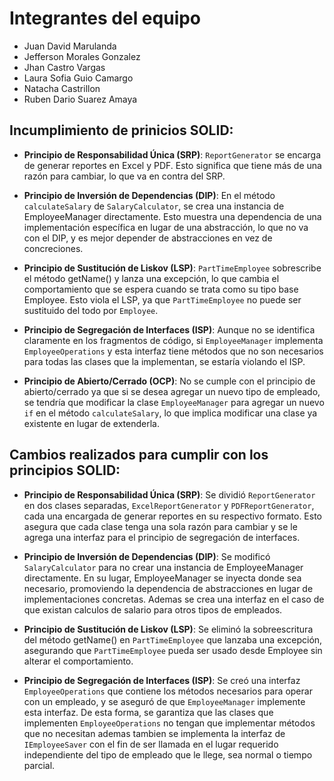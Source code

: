 # Integrantes del equipo
- Juan David Marulanda
- Jefferson Morales Gonzalez
- Jhan Castro Vargas
- Laura Sofia Guio Camargo
- Natacha Castrillon
- Ruben Dario Suarez Amaya


## Incumplimiento de prinicios SOLID:

- **Principio de Responsabilidad Única (SRP)**: `ReportGenerator` se encarga de generar reportes en Excel y PDF. Esto significa que tiene más de una razón para cambiar, lo que va en contra del SRP.

- **Principio de Inversión de Dependencias (DIP)**: En el método `calculateSalary` de `SalaryCalculator`, se crea una instancia de EmployeeManager directamente. Esto muestra una  dependencia de una implementación específica en lugar de una abstracción, lo que no va  con el DIP, y es mejor depender de abstracciones en vez de concreciones.

- **Principio de Sustitución de Liskov (LSP)**: `PartTimeEmployee` sobrescribe el método getName() y lanza una excepción, lo que cambia el comportamiento que se espera cuando se trata como su tipo base Employee. Esto viola el LSP, ya que `PartTimeEmployee` no puede ser  sustituido del todo por `Employee`.

- **Principio de Segregación de Interfaces (ISP)**: Aunque no se identifica claramente en los fragmentos de código, si `EmployeeManager` implementa `EmployeeOperations` y esta interfaz tiene métodos que no son necesarios para todas las clases que la implementan, se estaría violando el ISP.

- **Principio de Abierto/Cerrado (OCP)**: No se cumple con el principio de abierto/cerrado ya que si se desea agregar un nuevo tipo de empleado, se tendría que modificar la clase `EmployeeManager` para agregar un nuevo `if` en el método `calculateSalary`, lo que implica modificar una clase ya existente en lugar de extenderla.



## Cambios realizados para cumplir con los principios SOLID:

- **Principio de Responsabilidad Única (SRP)**: Se dividió `ReportGenerator` en dos clases separadas, `ExcelReportGenerator` y `PDFReportGenerator`, cada una encargada de generar reportes en su respectivo formato. Esto asegura que cada clase tenga una sola razón para cambiar y se le agrega una interfaz para el principio de segregación de interfaces.

- **Principio de Inversión de Dependencias (DIP)**: Se modificó `SalaryCalculator` para no crear una instancia de EmployeeManager directamente. En su lugar, EmployeeManager se inyecta donde sea necesario, promoviendo la dependencia de abstracciones en lugar de implementaciones concretas. Ademas se crea una interfaz en el caso de que existan calculos de salario para otros tipos de empleados.

- **Principio de Sustitución de Liskov (LSP)**: Se eliminó la sobreescritura del método getName() en `PartTimeEmployee` que lanzaba una excepción, asegurando que `PartTimeEmployee` pueda ser usado desde Employee sin alterar el comportamiento.

- **Principio de Segregación de Interfaces (ISP)**: Se creó una interfaz `EmployeeOperations` que contiene los métodos necesarios para operar con un empleado, y se aseguró de que `EmployeeManager` implemente esta interfaz. De esta forma, se garantiza que las clases que implementen `EmployeeOperations` no tengan que implementar métodos que no necesitan ademas tambien se implementa la interfaz de `IEmployeeSaver` con el fin de ser llamada en el lugar requerido independiente del tipo de empleado que le llege, sea normal o tiempo parcial.